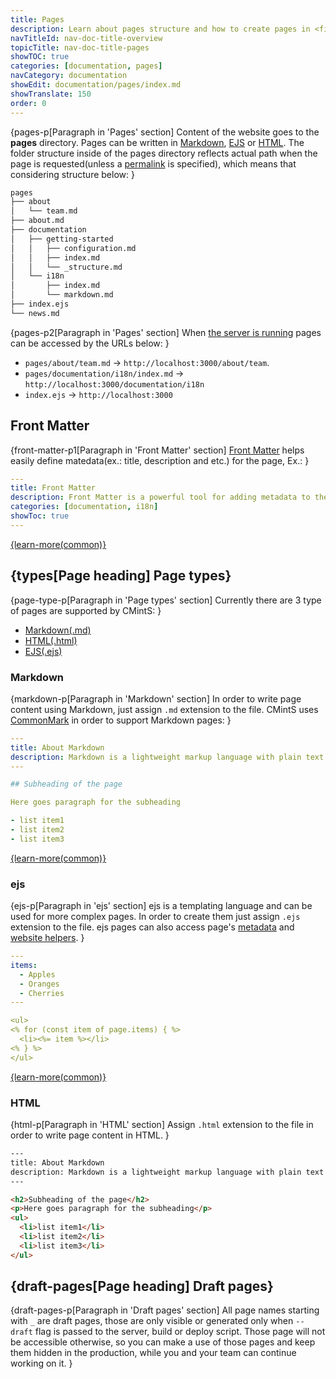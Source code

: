 ```yaml
---
title: Pages
description: Learn about pages structure and how to create pages in <fix>CMintS</fix> using <fix>Markdown</fix>, <fix>ejs</fix> and <fix>HTML</fix>.
navTitleId: nav-doc-title-overview
topicTitle: nav-doc-title-pages
showTOC: true
categories: [documentation, pages]
navCategory: documentation
showEdit: documentation/pages/index.md
showTranslate: 150
order: 0
---
```


{pages-p[Paragraph in 'Pages' section]
Content of the website goes to the <fix>**pages**</fix> directory. Pages can be
written in <fix>[Markdown](#markdown)</fix>, <fix>[EJS](#ejs)</fix> or
<fix>[HTML](#html)</fix>. The folder structure inside of the pages directory
reflects actual path when the page is requested(unless a
[permalink](/documentation/pages/frontmatter#permalinks) is specified), which means that
considering structure below:
}

```bash
pages
├── about
│   └── team.md
├── about.md
├── documentation
│   ├── getting-started
│   │   ├── configuration.md
│   │   ├── index.md
│   │   └── _structure.md
│   └── i18n
│       ├── index.md
│       └── markdown.md
├── index.ejs
└── news.md
```

{pages-p2[Paragraph in 'Pages' section]
When [the server is running](/documentation#start-server) pages can be accessed
by the URLs below:
}

- <fix>`pages/about/team.md`</fix> -> <fix>`http://localhost:3000/about/team`</fix>.
- <fix>`pages/documentation/i18n/index.md`</fix> -> <fix>`http://localhost:3000/documentation/i18n`</fix>
- <fix>`index.ejs`</fix> -> <fix>`http://localhost:3000`</fix>

## Front Matter

{front-matter-p1[Paragraph in 'Front Matter' section]
[Front Matter](/documentation/pages/frontmatter) helps easily define
matedata(ex.: title, description and etc.) for the page, Ex.:
}

```yaml
---
title: Front Matter
description: Front Matter is a powerful tool for adding metadata to the pages
categories: [documentation, i18n]
showToc: true
---
```

<a href="/documentation/pages/frontmatter">
{learn-more(common)}
</a>

## {types[Page heading] Page types}

{page-type-p[Paragraph in 'Page types' section]
Currently there are 3 type of pages are supported by CMintS:
}

- [Markdown(.md)](#markdown)
- [HTML(.html)](#html)
- [EJS(.ejs)](#ejs)

### Markdown

{markdown-p[Paragraph in 'Markdown' section]
In order to write page content using Markdown, just assign <fix>`.md`</fix>
extension to the file. <fix>CMintS</fix> uses <a href="http://commonmark.org/"
target="_blank" rel="noopener">CommonMark</a> in order to support
<fix>Markdown</fix> pages:
}

```yaml
---
title: About Markdown
description: Markdown is a lightweight markup language with plain text formatting syntax
---

## Subheading of the page

Here goes paragraph for the subheading

- list item1
- list item2
- list item3
```

<a href="http://commonmark.org/help">
{learn-more(common)}
</a>

### ejs

{ejs-p[Paragraph in 'ejs' section]
<fix>ejs</fix> is a templating language and can be used for more complex pages.
In order to create them just assign <fix>`.ejs`</fix> extension to the file.
<fix>ejs</fix> pages can also access page's
[metadata](/documentation/pages/frontmatter) and
[website helpers](/documentation/themes/ejs#helpers).
}

```yaml
---
items: 
  - Apples
  - Oranges
  - Cherries
---

<ul>
<% for (const item of page.items) { %>
  <li><%= item %></li>
<% } %>
</ul>
```

<a href="http://ejs.co/" target="_blank" rel="noopener">
{learn-more(common)}
</a>

### HTML

{html-p[Paragraph in 'HTML' section]
Assign <fix>`.html`</fix> extension to the file in order to write page content
in <fix>HTML</fix>.
}

```html
---
title: About Markdown
description: Markdown is a lightweight markup language with plain text formatting syntax
---

<h2>Subheading of the page</h2>
<p>Here goes paragraph for the subheading</p>
<ul>
  <li>list item1</li>
  <li>list item2</li>
  <li>list item3</li>
</ul>
```

## {draft-pages[Page heading] Draft pages}

{draft-pages-p[Paragraph in 'Draft pages' section]
All page names starting with <fix>`_`</fix> are draft pages, those are only
visible or generated only when <fix>`--draft`</fix> flag is passed to the
server, build or deploy script. Those page will not be accessible otherwise, so
you can make a use of those pages and keep them hidden in the production, while
you and your team can continue working on it.
}
